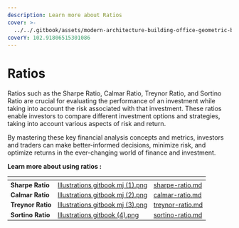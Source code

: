 ```yaml
---
description: Learn more about Ratios
cover: >-
  ../../.gitbook/assets/modern-architecture-building-office-geometric-blue-2560x1440-6640.jpeg
coverY: 102.91806515301086
---
```


# Ratios

Ratios such as the Sharpe Ratio, Calmar Ratio, Treynor Ratio, and Sortino Ratio are crucial for evaluating the performance of an investment while taking into account the risk associated with that investment. These ratios enable investors to compare different investment options and strategies, taking into account various aspects of risk and return.

By mastering these key financial analysis concepts and metrics, investors and traders can make better-informed decisions, minimize risk, and optimize returns in the ever-changing world of finance and investment.

**Learn more about using ratios :**

<table data-card-size="large" data-view="cards"><thead><tr><th></th><th data-hidden data-card-cover data-type="files"></th><th data-hidden data-card-target data-type="content-ref"></th></tr></thead><tbody><tr><td><strong>Sharpe Ratio</strong></td><td><a href="../../.gitbook/assets/Illustrations gitbook mj (1).png">Illustrations gitbook mj (1).png</a></td><td><a href="sharpe-ratio.md">sharpe-ratio.md</a></td></tr><tr><td><strong>Calmar Ratio</strong></td><td><a href="../../.gitbook/assets/Illustrations gitbook mj (2).png">Illustrations gitbook mj (2).png</a></td><td><a href="calmar-ratio.md">calmar-ratio.md</a></td></tr><tr><td><strong>Treynor Ratio</strong></td><td><a href="../../.gitbook/assets/Illustrations gitbook mj (3).png">Illustrations gitbook mj (3).png</a></td><td><a href="treynor-ratio.md">treynor-ratio.md</a></td></tr><tr><td><strong>Sortino Ratio</strong></td><td><a href="../../.gitbook/assets/Illustrations gitbook (4).png">Illustrations gitbook (4).png</a></td><td><a href="sortino-ratio.md">sortino-ratio.md</a></td></tr></tbody></table>

<figure><img src="../../.gitbook/assets/Capture d’écran 2023-11-04 à 16.02.37.png" alt=""><figcaption></figcaption></figure>
